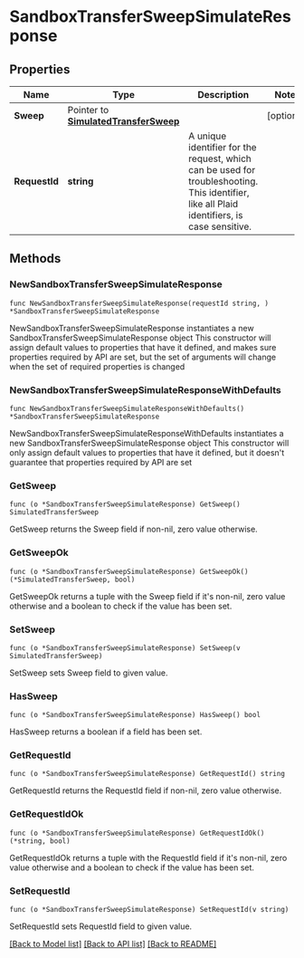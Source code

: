 # SandboxTransferSweepSimulateResponse

## Properties

Name | Type | Description | Notes
------------ | ------------- | ------------- | -------------
**Sweep** | Pointer to [**SimulatedTransferSweep**](SimulatedTransferSweep.md) |  | [optional] 
**RequestId** | **string** | A unique identifier for the request, which can be used for troubleshooting. This identifier, like all Plaid identifiers, is case sensitive. | 

## Methods

### NewSandboxTransferSweepSimulateResponse

`func NewSandboxTransferSweepSimulateResponse(requestId string, ) *SandboxTransferSweepSimulateResponse`

NewSandboxTransferSweepSimulateResponse instantiates a new SandboxTransferSweepSimulateResponse object
This constructor will assign default values to properties that have it defined,
and makes sure properties required by API are set, but the set of arguments
will change when the set of required properties is changed

### NewSandboxTransferSweepSimulateResponseWithDefaults

`func NewSandboxTransferSweepSimulateResponseWithDefaults() *SandboxTransferSweepSimulateResponse`

NewSandboxTransferSweepSimulateResponseWithDefaults instantiates a new SandboxTransferSweepSimulateResponse object
This constructor will only assign default values to properties that have it defined,
but it doesn't guarantee that properties required by API are set

### GetSweep

`func (o *SandboxTransferSweepSimulateResponse) GetSweep() SimulatedTransferSweep`

GetSweep returns the Sweep field if non-nil, zero value otherwise.

### GetSweepOk

`func (o *SandboxTransferSweepSimulateResponse) GetSweepOk() (*SimulatedTransferSweep, bool)`

GetSweepOk returns a tuple with the Sweep field if it's non-nil, zero value otherwise
and a boolean to check if the value has been set.

### SetSweep

`func (o *SandboxTransferSweepSimulateResponse) SetSweep(v SimulatedTransferSweep)`

SetSweep sets Sweep field to given value.

### HasSweep

`func (o *SandboxTransferSweepSimulateResponse) HasSweep() bool`

HasSweep returns a boolean if a field has been set.

### GetRequestId

`func (o *SandboxTransferSweepSimulateResponse) GetRequestId() string`

GetRequestId returns the RequestId field if non-nil, zero value otherwise.

### GetRequestIdOk

`func (o *SandboxTransferSweepSimulateResponse) GetRequestIdOk() (*string, bool)`

GetRequestIdOk returns a tuple with the RequestId field if it's non-nil, zero value otherwise
and a boolean to check if the value has been set.

### SetRequestId

`func (o *SandboxTransferSweepSimulateResponse) SetRequestId(v string)`

SetRequestId sets RequestId field to given value.



[[Back to Model list]](../README.md#documentation-for-models) [[Back to API list]](../README.md#documentation-for-api-endpoints) [[Back to README]](../README.md)


